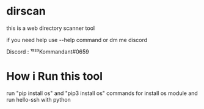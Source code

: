 # dirscan
this is a web directory scanner tool


if you need help use --help command or dm me discord


Discord : ¹⁹²³Kommandant#0659

# How i Run this tool 
run "pip install os" and "pip3 install os" commands for install os module and run hello-ssh with python 
